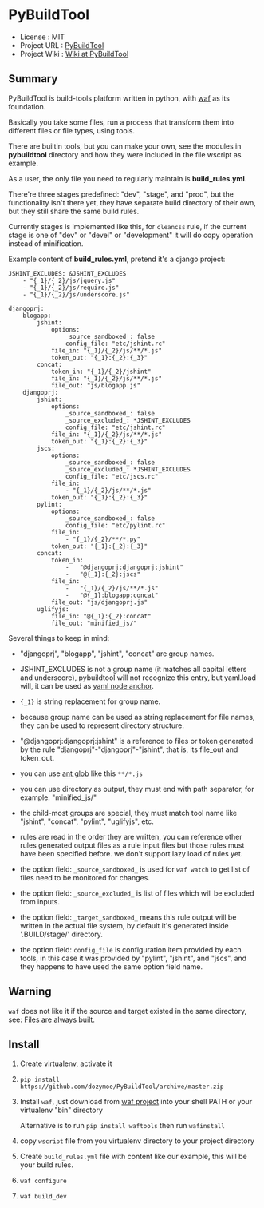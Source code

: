 PyBuildTool
===========

* License      : MIT
* Project URL  : [PyBuildTool][3]
* Project Wiki : [Wiki at PyBuildTool][4]

Summary
-------

PyBuildTool is build-tools platform written in python, with [waf][1] as
its foundation.

Basically you take some files, run a process that transform them into
different files or file types, using tools.

There are builtin tools, but you can make your own, see the modules in
**pybuildtool** directory and how they were included in the file wscript
as example.

As a user, the only file you need to regularly maintain is **build_rules.yml**.

There're three stages predefined: "dev", "stage", and "prod", but the
functionality isn't there yet, they have separate build directory of their own,
but they still share the same build rules.

Currently stages is implemented like this, for `cleancss` rule, if the current
stage is one of "dev" or "devel" or "development" it will do copy operation
instead of minification.

Example content of **build_rules.yml**, pretend it's a django project:

    JSHINT_EXCLUDES: &JSHINT_EXCLUDES
        - "{_1}/{_2}/js/jquery.js"
        - "{_1}/{_2}/js/require.js"
        - "{_1}/{_2}/js/underscore.js"

    djangoprj:
        blogapp:
            jshint:
                options:
                    _source_sandboxed_: false
                    config_file: "etc/jshint.rc"
                file_in: "{_1}/{_2}/js/**/*.js"
                token_out: "{_1}:{_2}:{_3}"
            concat:
                token_in: "{_1}/{_2}/jshint"
                file_in: "{_1}/{_2}/js/**/*.js"
                file_out: "js/blogapp.js"
        djangoprj:
            jshint:
                options:
                    _source_sandboxed_: false
                    _source_excluded_: *JSHINT_EXCLUDES
                    config_file: "etc/jshint.rc"
                file_in: "{_1}/{_2}/js/**/*.js"
                token_out: "{_1}:{_2}:{_3}"
            jscs:
                options:
                    _source_sandboxed_: false
                    _source_excluded_: *JSHINT_EXCLUDES
                    config_file: "etc/jscs.rc"
                file_in:
                    - "{_1}/{_2}/js/**/*.js"
                token_out: "{_1}:{_2}:{_3}"
            pylint:
                options:
                    _source_sandboxed_: false
                    config_file: "etc/pylint.rc"
                file_in:
                    - "{_1}/{_2}/**/*.py"
                token_out: "{_1}:{_2}:{_3}"
            concat:
                token_in:
                    -   "@djangoprj:djangoprj:jshint"
                    -   "@{_1}:{_2}:jscs"
                file_in:
                    -   "{_1}/{_2}/js/**/*.js"
                    -   "@{_1}:blogapp:concat"
                file_out: "js/djangoprj.js"
            uglifyjs:
                file_in: "@{_1}:{_2}:concat"
                file_out: "minified_js/"


Several things to keep in mind:

-   "djangoprj", "blogapp", "jshint", "concat" are group names.

-   JSHINT_EXCLUDES is not a group name (it matches all capital letters and
    underscore), pybuildtool will not recognize this entry, but yaml.load will,
    it can be used as [yaml node anchor][6].

-   `{_1}` is string replacement for group name.

-   because group name can be used as string replacement for file
    names, they can be used to represent directory structure.

-   "@djangoprj:djangoprj:jshint" is a reference to files or token
    generated by the rule "djangoprj"-"djangoprj"-"jshint", that is,
    its file_out and token_out.

-   you can use [ant glob][5] like this `**/*.js`

-   you can use directory as output, they must end with path separator, for
    example: "minified_js/"

-   the child-most groups are special, they must match tool name like "jshint",
    "concat", "pylint", "uglifyjs", etc.

-   rules are read in the order they are written, you can reference other rules
    generated output files as a rule input files but those rules must have been
    specified before.
    we don't support lazy load of rules yet.

-   the option field: `_source_sandboxed_` is used for `waf watch` to get list
    of files need to be monitored for changes.

-   the option field: `_source_excluded_` is list of files which will be
    excluded from inputs.

-   the option field: `_target_sandboxed_` means this rule output will be
    written in the actual file system, by default it's generated inside
    '.BUILD/stage/' directory.

-   the option field: `config_file` is configuration item provided by each
    tools, in this case it was provided by "pylint", "jshint", and "jscs", and
    they happens to have used the same option field name.


Warning
-------

`waf` does not like it if the source and target existed in the same directory,
see: [Files are always built][7].


Install
-------

1.   Create virtualenv, activate it

2.   `pip install https://github.com/dozymoe/PyBuildTool/archive/master.zip`

3.   Install `waf`, just download from [waf project][1] into your shell PATH or
     your virtualenv "bin" directory

     Alternative is to run `pip install waftools` then run `wafinstall`

4.   copy `wscript` file from you virtualenv directory to your project directory

5.   Create `build_rules.yml` file with content like our example, this will be
     your build rules.

6.   `waf configure`

7.   `waf build_dev`


[1]: http://code.google.com/p/waf/
[3]: http://github.com/dozymoe/PyBuildTool
[4]: http://github.com/dozymoe/PyBuildTool/wiki
[5]: http://ant.apache.org/manual/dirtasks.html
[6]: http://yaml.org/spec/1.2/spec.html#id2785586
[7]: https://code.google.com/p/waf/wiki/FAQ#The_same_files_are_always_built
